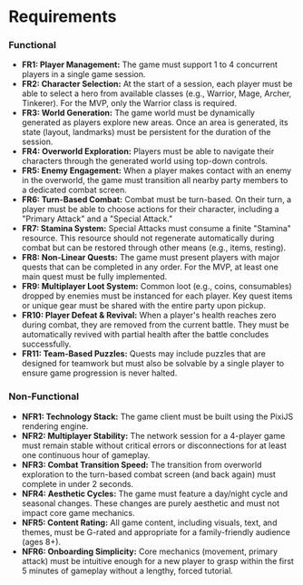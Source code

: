 # **Requirements**

### **Functional**

* **FR1: Player Management:** The game must support 1 to 4 concurrent players in a single game session.  
* **FR2: Character Selection:** At the start of a session, each player must be able to select a hero from available classes (e.g., Warrior, Mage, Archer, Tinkerer). For the MVP, only the Warrior class is required.  
* **FR3: World Generation:** The game world must be dynamically generated as players explore new areas. Once an area is generated, its state (layout, landmarks) must be persistent for the duration of the session.  
* **FR4: Overworld Exploration:** Players must be able to navigate their characters through the generated world using top-down controls.  
* **FR5: Enemy Engagement:** When a player makes contact with an enemy in the overworld, the game must transition all nearby party members to a dedicated combat screen.  
* **FR6: Turn-Based Combat:** Combat must be turn-based. On their turn, a player must be able to choose actions for their character, including a "Primary Attack" and a "Special Attack."  
* **FR7: Stamina System:** Special Attacks must consume a finite "Stamina" resource. This resource should not regenerate automatically during combat but can be restored through other means (e.g., items, resting).  
* **FR8: Non-Linear Quests:** The game must present players with major quests that can be completed in any order. For the MVP, at least one main quest must be fully implemented.  
* **FR9: Multiplayer Loot System:** Common loot (e.g., coins, consumables) dropped by enemies must be instanced for each player. Key quest items or unique gear must be shared with the entire party upon pickup.  
* **FR10: Player Defeat & Revival:** When a player's health reaches zero during combat, they are removed from the current battle. They must be automatically revived with partial health after the battle concludes successfully.  
* **FR11: Team-Based Puzzles:** Quests may include puzzles that are designed for teamwork but must also be solvable by a single player to ensure game progression is never halted.

### **Non-Functional**

* **NFR1: Technology Stack:** The game client must be built using the PixiJS rendering engine.  
* **NFR2: Multiplayer Stability:** The network session for a 4-player game must remain stable without critical errors or disconnections for at least one continuous hour of gameplay.  
* **NFR3: Combat Transition Speed:** The transition from overworld exploration to the turn-based combat screen (and back again) must complete in under 2 seconds.  
* **NFR4: Aesthetic Cycles:** The game must feature a day/night cycle and seasonal changes. These changes are purely aesthetic and must not impact core game mechanics.  
* **NFR5: Content Rating:** All game content, including visuals, text, and themes, must be G-rated and appropriate for a family-friendly audience (ages 8+).  
* **NFR6: Onboarding Simplicity:** Core mechanics (movement, primary attack) must be intuitive enough for a new player to grasp within the first 5 minutes of gameplay without a lengthy, forced tutorial.